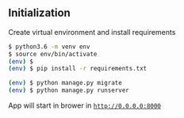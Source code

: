 ## Initialization

Create virtual environment and install requirements

```sh
$ python3.6 -m venv env
$ source env/bin/activate
(env) $
(env) $ pip install -r requirements.txt

```

```sh
(env) $ python manage.py migrate
(env) $ python manage.py runserver
```

App will start in brower in [`http://0.0.0.0:8000`](http://127.0.0.1:8000)
